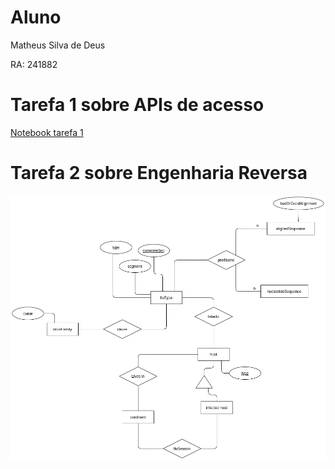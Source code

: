 # Aluno

Matheus Silva de Deus

RA: 241882

# Tarefa 1 sobre APIs de acesso

[Notebook tarefa 1](lab01.ipynb)

# Tarefa 2 sobre Engenharia Reversa

![diagram](images/lab01.jpg)
